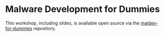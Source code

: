 # Malware Development for Dummies

This workshop, including slides, is available open source via the [maldev-for-dummies](https://github.com/chvancooten/maldev-for-dummies) repository.